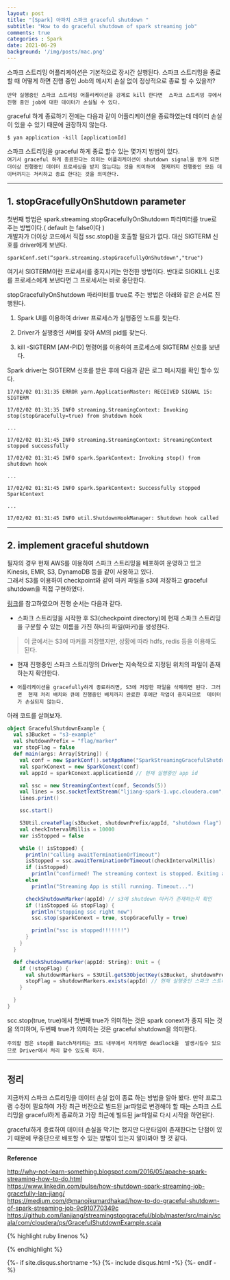 ```yaml
---
layout: post
title: "[Spark] 아파치 스파크 graceful shutdown "   
subtitle: "How to do graceful shutdown of spark streaming job"    
comments: true
categories : Spark
date: 2021-06-29
background: '/img/posts/mac.png'
---
```


스파크 스트리밍 어플리케이션은 기본적으로 장시간 실행된다. 스파크 
스트리밍을 종료할 때 어떻게 하면 진행 중인 Job의 메시지 손실 없이 
정상적으로 종료 할 수 있을까?    

`만약 실행중인 스파크 스트리밍 어플리케이션을 강제로 kill 한다면 
스파크 스트리밍 큐에서 진행 중인 job에 대한 데이터가 손실될 수 있다.`        

graceful 하게 종료하기 전에는 다음과 같이 어플리케이션을 종료하였는데 
데이터 손실이 있을 수 있기 때문에 권장하지 않는다.   

```
$ yan application -kill [applicationId]
```

스파크 스트리밍을 graceful 하게 종료 할수 있는 몇가지 방법이 있다.    
`여기서 graceful 하게 종료한다는 의미는 어플리케이션이 shutdown signal을 받게 되면 
더이상 진행중인 데이터 프로세싱을 받지 않는다는 것을 의미하며 
현재까지 진행중인 모든 데이터까지는 처리하고 종료 한다는 것을 의미한다.`       


- - - 

## 1. stopGracefullyOnShutdown parameter   

첫번째 방법은 spark.streaming.stopGracefullyOnShutdown 파라미터를 
true로 주는 방법이다.( default 는 false이다 )    
개발자가 더이상 코드에서 직접 ssc.stop()을 호출할 필요가 없다.
대신 SIGTERM 신호를 driver에게 보낸다.   

```
sparkConf.set(“spark.streaming.stopGracefullyOnShutdown","true") 
```

여기서 SIGTERM이란 프로세서를 중지시키는 안전한 방법이다. 반대로 
SIGKILL 신호를 프로세스에게 보낸다면 그 프로세서는 바로 중단한다.   

stopGracefullyOnShutdown 파라미터를 true로 주는 방법은 
아래와 같은 순서로 진행된다.   

1. Spark UI를 이용하여 driver 프로세스가 실행중인 노드를 찾는다.    

2. Driver가 실행중인 서버를 찾아 AM의 pid를 찾는다.   

3. kill -SIGTERM [AM-PID] 명령어를 이용하여 프로세스에 SIGTERM 신호를 보낸다.   

Spark driver는 SIGTERM 신호를 받은 후에 다음과 같은 로그 메시지를 확인 할수 있다.   

```
17/02/02 01:31:35 ERROR yarn.ApplicationMaster: RECEIVED SIGNAL 15: SIGTERM

17/02/02 01:31:35 INFO streaming.StreamingContext: Invoking stop(stopGracefully=true) from shutdown hook

...

17/02/02 01:31:45 INFO streaming.StreamingContext: StreamingContext stopped successfully

17/02/02 01:31:45 INFO spark.SparkContext: Invoking stop() from shutdown hook

...

17/02/02 01:31:45 INFO spark.SparkContext: Successfully stopped SparkContext

...

17/02/02 01:31:45 INFO util.ShutdownHookManager: Shutdown hook called
```

- - - 

## 2. implement graceful shutdown   

필자의 경우 현재 AWS를 이용하여 스파크 스트리밍을 배포하여 운영하고 
있고 Kinesis, EMR, S3, DynamoDB 등을 같이 사용하고 있다.    
그래서 S3를 이용하여 checkpoint와 같이 마커 파일을 s3에 저장하고 
graceful shutdown을 직접 구현하였다.   


[링크](https://medium.com/@manojkumardhakad/how-to-do-graceful-shutdown-of-spark-streaming-job-9c910770349c)를 참고하였으며 
진행 순서는 다음과 같다.    

- 스파크 스트리밍을 시작한 후 S3(checkpoint directory)에 현재 스파크 스트리밍을 
구분할 수 있는 이름을 가진 하나의 파일(마커)을 생성한다.    


> 이 글에서는 S3에 마커를 저장했지만, 상황에 따라 hdfs, redis 등을 이용해도 된다.  

- 현재 진행중인 스파크 스트리밍의 Driver는 지속적으로 지정된 위치의 파일이 
존재하는지 확인한다.   

- `어플리케이션을 gracefully하게 종료하려면, S3에 저장한 파일을 삭제하면 된다. 그러면 
현재 처리 배치와 큐에 진행중인 배치까지 완료한 후에만 작업이 중지되므로 
데이터가 손실되지 않는다.`   

아래 코드를 살펴보자.   

```scala  
object GracefulShutdownExample {
  val s3Bucket = "s3-example"
  val shutdownPrefix = "flag/marker"
  var stopFlag = false
  def main(args: Array[String]) {
    val conf = new SparkConf().setAppName("SparkStreamingGracefulShutdown")
    val sparkConext = new SparkConext(conf)
    val appId = sparkConext.applicationId // 현재 실행중인 app id

    val ssc = new StreamingContext(conf, Seconds(5))
    val lines = ssc.socketTextStream("ljiang-spark-1.vpc.cloudera.com", 9999)
    lines.print()

    ssc.start()

    S3Util.createFlag(s3Bucket, shutdownPrefix/appId, "shutdown flag") // s3에 애플리케이션id를 저장   
    val checkIntervalMillis = 10000
    var isStopped = false

    while (! isStopped) {
      println("calling awaitTerminationOrTimeout")
      isStopped = ssc.awaitTerminationOrTimeout(checkIntervalMillis)
      if (isStopped)
        println("confirmed! The streaming context is stopped. Exiting application...")
      else
        println("Streaming App is still running. Timeout...")

      checkShutdownMarker(appId) // s3에 shutdown 마커가 존재하는지 확인   
      if (!isStopped && stopFlag) {
        println("stopping ssc right now")
        ssc.stop(sparkConext = true, stopGracefully = true)

        println("ssc is stopped!!!!!!!")
      }
    }
  }

  def checkShutdownMarker(appId: String): Unit = {
    if (!stopFlag) {
      val shutdownMarkers = S3Util.getS3ObjectKey(s3Bucket, shutdownPrefix) // S3에서 해당 경로의 파일들을 모두 가져온다.   
      stopFlag = shutdownMarkers.exists(appId) // 현재 실행중인 스파크 스트리밍 어프리케이션을 appId로 확인    
    }

  }
}
```

scc.stop(true, true)에서 첫번째 true가 의미하는 것은 spark conext가 
중지 되는 것을 의미하며, 두번째 true가 의미하는 것은 graceful shutdown을 
의미한다.    

`주의할 점은 stop를 Batch처리하는 코드 내부에서 처리하면 deadlock을 
발생시킬수 있으므로 Driver에서 처리 할수 있도록 하자.`    

- - - 

## 정리    

지금까지 스파크 스트리밍을 데이터 손실 없이 종료 하는 방법을 
알아 봤다. 만약 프로그램 수정이 필요하여 가장 최근 버전으로 
빌드된 jar파일로 변경해야 할 때는  스파크 스트리밍을 graceful하게 종료하고 
가장 최근에 빌드된 jar파일로 다시 시작을 하면된다.    

graceful하게 종료하여 데이터 손실을 막기는 했지만 
다운타임이 존재한다는 단점이 있기 때문에 무중단으로 
배포할 수 있는 방법이 있는지 알아봐야 할 것 같다.   



- - - 

**Reference**     

<http://why-not-learn-something.blogspot.com/2016/05/apache-spark-streaming-how-to-do.html>   
<https://www.linkedin.com/pulse/how-shutdown-spark-streaming-job-gracefully-lan-jiang/>   
<https://medium.com/@manojkumardhakad/how-to-do-graceful-shutdown-of-spark-streaming-job-9c910770349c>    
<https://github.com/lanjiang/streamingstopgraceful/blob/master/src/main/scala/com/cloudera/ps/GracefulShutdownExample.scala>   

{% highlight ruby linenos %}

{% endhighlight %}


{%- if site.disqus.shortname -%}
    {%- include disqus.html -%}
{%- endif -%}

